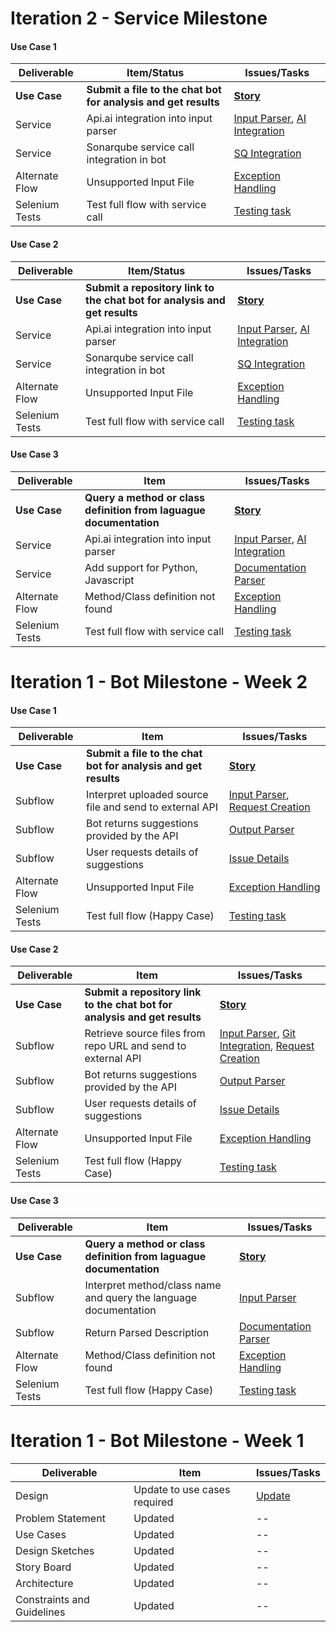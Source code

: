 # Iteration 2 - Service Milestone

#### Use Case 1

| Deliverable   | Item/Status   |  Issues/Tasks
| ------------- | ------------  |  ------------
| **Use Case**      | **Submit a file to the chat bot for analysis and get results**           | [**Story**](https://trello.com/c/Wj98wJAI)
| Service      | Api.ai integration into input parser           |  [Input Parser](https://trello.com/c/H8rhqRmx), [AI Integration](https://trello.com/c/daTExnzq)
| Service      | Sonarqube service call integration in bot          |  [SQ Integration](https://trello.com/c/1ihoo0cW)
| Alternate Flow      | Unsupported Input File             |  [Exception Handling](https://trello.com/c/LbG7Blsj)
| Selenium Tests| Test full flow with service call    | [Testing task](https://trello.com/c/SdpXvI11)

#### Use Case 2

| Deliverable   | Item/Status   |  Issues/Tasks
| ------------- | ------------  |  ------------
| **Use Case**      | **Submit a repository link to the chat bot for analysis and get results**           | [**Story**](https://trello.com/c/Wj98wJAI)
| Service      | Api.ai integration into input parser           |  [Input Parser](https://trello.com/c/H8rhqRmx), [AI Integration](https://trello.com/c/daTExnzq)
| Service      | Sonarqube service call integration in bot          |  [SQ Integration](https://trello.com/c/1ihoo0cW)
| Alternate Flow      | Unsupported Input File             |  [Exception Handling](https://trello.com/c/LbG7Blsj)
| Selenium Tests| Test full flow with service call    | [Testing task](https://trello.com/c/SdpXvI11)

#### Use Case 3

| Deliverable   | Item   |  Issues/Tasks
| ------------- | ------------  |  ------------
| **Use Case**      | **Query a method or class definition from laguague documentation**           | [**Story**](https://trello.com/c/MB3iZTAW)
| Service      | Api.ai integration into input parser           |  [Input Parser](https://trello.com/c/H8rhqRmx), [AI Integration](https://trello.com/c/daTExnzq)
| Service      | Add support for Python, Javascript |  [Documentation Parser](https://trello.com/c/wYzh34Ib)
| Alternate Flow      | Method/Class definition not found             |  [Exception Handling](https://trello.com/c/LbG7Blsj)
| Selenium Tests| Test full flow with service call    | [Testing task](https://trello.com/c/SdpXvI11)



# Iteration 1 - Bot Milestone - Week 2

#### Use Case 1

| Deliverable   | Item   |  Issues/Tasks
| ------------- | ------------  |  ------------
| **Use Case**      | **Submit a file to the chat bot for analysis and get results**           | [**Story**](https://trello.com/c/Wj98wJAI)
| Subflow      | Interpret uploaded source file and send to external API            |  [Input Parser](https://trello.com/c/H8rhqRmx), [Request Creation](https://trello.com/c/eW4YRgTj)
| Subflow      | Bot returns suggestions provided by the API          |  [Output Parser](https://trello.com/c/UHEcMlRu)
| Subflow      | User requests details of suggestions          |  [Issue Details](https://trello.com/c/MDK8sbpS)
| Alternate Flow      | Unsupported Input File             |  [Exception Handling](https://trello.com/c/LbG7Blsj)
| Selenium Tests| Test full flow (Happy Case)    | [Testing task](https://trello.com/c/SdpXvI11)

#### Use Case 2

| Deliverable   | Item   |  Issues/Tasks
| ------------- | ------------  |  ------------
| **Use Case**      | **Submit a repository link to the chat bot for analysis and get results**           | [**Story**](https://trello.com/c/5m8WI2WU)
| Subflow      | Retrieve source files from repo URL and send to external API            |  [Input Parser](https://trello.com/c/H8rhqRmx), [Git Integration](https://trello.com/c/4ghjOzwg), [Request Creation](https://trello.com/c/eW4YRgTj)
| Subflow      | Bot returns suggestions provided by the API          |  [Output Parser](https://trello.com/c/UHEcMlRu)
| Subflow      | User requests details of suggestions          |  [Issue Details](https://trello.com/c/MDK8sbpS)
| Alternate Flow      | Unsupported Input File             |  [Exception Handling](https://trello.com/c/LbG7Blsj)
| Selenium Tests| Test full flow (Happy Case)    | [Testing task](https://trello.com/c/SdpXvI11)

#### Use Case 3

| Deliverable   | Item   |  Issues/Tasks
| ------------- | ------------  |  ------------
| **Use Case**      | **Query a method or class definition from laguague documentation**           | [**Story**](https://trello.com/c/MB3iZTAW)
| Subflow      | Interpret method/class name and query the language documentation |  [Input Parser](https://trello.com/c/H8rhqRmx)
| Subflow      | Return Parsed Description         |  [Documentation Parser](https://trello.com/c/wYzh34Ib)
| Alternate Flow      | Method/Class definition not found             |  [Exception Handling](https://trello.com/c/LbG7Blsj)
| Selenium Tests| Test full flow (Happy Case)    | [Testing task](https://trello.com/c/SdpXvI11)


# Iteration 1 - Bot Milestone - Week 1

| Deliverable   | Item   |  Issues/Tasks
| ------------- | ------------  |  ------------
| Design       | Update to use cases required        | [Update](https://trello.com/c/1Y2mgxgs)
| Problem Statement      | Updated          |  --
| Use Cases     | Updated   |  --
| Design Sketches    | Updated            |  --
| Story Board     | Updated      | --
| Architecture    | Updated        | --
| Constraints and Guidelines| Updated    | --

